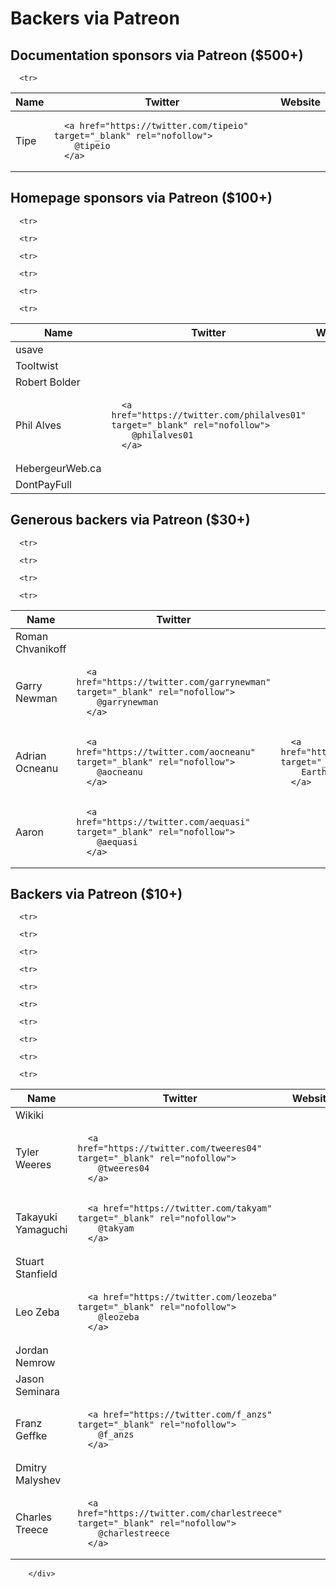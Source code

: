 # Backers via Patreon

<div class="bd-content">


<h2 class="title is-5">
  Documentation sponsors via Patreon ($500+)
</h2>

<table class="table is-bordered">

<thead>
  <tr>
    <th>Name</th>
    <th>Twitter</th>
    <th>Website</th>
  </tr>
</thead>

  <tbody>

      <tr>
  <td>Tipe</td>

  <td>

      <a href="https://twitter.com/tipeio" target="_blank" rel="nofollow">
        @tipeio
      </a>

  </td>

  <td>

  </td>
</tr>


  </tbody>
</table>

<h2 class="title is-5">
  Homepage sponsors via Patreon ($100+)
</h2>

<table class="table is-bordered">

<thead>
  <tr>
    <th>Name</th>
    <th>Twitter</th>
    <th>Website</th>
  </tr>
</thead>

  <tbody>

      <tr>
  <td>usave</td>

  <td>

  </td>

  <td>

  </td>
</tr>


      <tr>
  <td>Tooltwist</td>

  <td>

  </td>

  <td>

  </td>
</tr>


      <tr>
  <td>Robert Bolder</td>

  <td>

  </td>

  <td>

  </td>
</tr>


      <tr>
  <td>Phil Alves</td>

  <td>

      <a href="https://twitter.com/philalves01" target="_blank" rel="nofollow">
        @philalves01
      </a>

  </td>

  <td>

  </td>
</tr>


      <tr>
  <td>HebergeurWeb.ca</td>

  <td>

  </td>

  <td>

  </td>
</tr>


      <tr>
  <td>DontPayFull</td>

  <td>

  </td>

  <td>

  </td>
</tr>


  </tbody>
</table>

<h2 class="title is-5">
  Generous backers via Patreon ($30+)
</h2>

<table class="table is-bordered">

<thead>
  <tr>
    <th>Name</th>
    <th>Twitter</th>
    <th>Website</th>
  </tr>
</thead>

  <tbody>

      <tr>
  <td>Roman Chvanikoff</td>

  <td>

  </td>

  <td>

  </td>
</tr>


      <tr>
  <td>Garry Newman</td>

  <td>

      <a href="https://twitter.com/garrynewman" target="_blank" rel="nofollow">
        @garrynewman
      </a>

  </td>

  <td>

  </td>
</tr>


      <tr>
  <td>Adrian Ocneanu</td>

  <td>

      <a href="https://twitter.com/aocneanu" target="_blank" rel="nofollow">
        @aocneanu
      </a>

  </td>

  <td>

      <a href="https://www.earthlink.ro/" target="_blank" rel="nofollow">
        Earthlink
      </a>

  </td>
</tr>


      <tr>
  <td>Aaron</td>

  <td>

      <a href="https://twitter.com/aequasi" target="_blank" rel="nofollow">
        @aequasi
      </a>

  </td>

  <td>

  </td>
</tr>


  </tbody>
</table>

<h2 class="title is-5">
  Backers via Patreon ($10+)
</h2>

<table class="table is-bordered">

<thead>
  <tr>
    <th>Name</th>
    <th>Twitter</th>
    <th>Website</th>
  </tr>
</thead>

  <tbody>

      <tr>
  <td>Wikiki</td>

  <td>

  </td>

  <td>

  </td>
</tr>


      <tr>
  <td>Tyler Weeres</td>

  <td>

      <a href="https://twitter.com/tweeres04" target="_blank" rel="nofollow">
        @tweeres04
      </a>

  </td>

  <td>

  </td>
</tr>


      <tr>
  <td>Takayuki Yamaguchi</td>

  <td>

      <a href="https://twitter.com/takyam" target="_blank" rel="nofollow">
        @takyam
      </a>

  </td>

  <td>

  </td>
</tr>


      <tr>
  <td>Stuart Stanfield</td>

  <td>

  </td>

  <td>

  </td>
</tr>


      <tr>
  <td>Leo Zeba</td>

  <td>

      <a href="https://twitter.com/leozeba" target="_blank" rel="nofollow">
        @leozeba
      </a>

  </td>

  <td>

  </td>
</tr>


      <tr>
  <td>Jordan Nemrow</td>

  <td>

  </td>

  <td>

  </td>
</tr>


      <tr>
  <td>Jason Seminara</td>

  <td>

  </td>

  <td>

  </td>
</tr>


      <tr>
  <td>Franz Geffke</td>

  <td>

      <a href="https://twitter.com/f_anzs" target="_blank" rel="nofollow">
        @f_anzs
      </a>

  </td>

  <td>

  </td>
</tr>


      <tr>
  <td>Dmitry Malyshev</td>

  <td>

  </td>

  <td>

  </td>
</tr>


      <tr>
  <td>Charles Treece</td>

  <td>

      <a href="https://twitter.com/charlestreece" target="_blank" rel="nofollow">
        @charlestreece
      </a>

  </td>

  <td>

  </td>
</tr>


  </tbody>
</table>

        </div>
